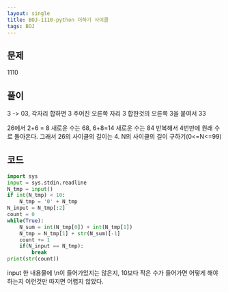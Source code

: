 ```yaml
---
layout: single
title: BOJ-1110-python 더하기 사이클
tags: BOJ
---
```


## 문제  
1110
  
## 풀이  
3 -> 03, 각자리 합하면 3
주어진 오른쪽 자리 3 합한것의 오른쪽 3을 붙여서 33

26에서 2+6 = 8 새로운 수는 68, 6+8=14 새로운 수는 84
반복해서 4번만에 원래 수로 돌아온다. 그래서 26의 사이클의 길이는 4.
N의 사이클의 길이 구하기(0<=N<=99)

## 코드  
```python
import sys
input = sys.stdin.readline
N_tmp = input()
if int(N_tmp) < 10:
    N_tmp = '0' + N_tmp
N_input = N_tmp[:2]
count = 0
while(True):
    N_sum = int(N_tmp[0]) + int(N_tmp[1])
    N_tmp = N_tmp[1] + str(N_sum)[-1]
    count += 1
    if(N_input == N_tmp):
        break
print(str(count))
```
input 한 내용물에 \n이 들어가있지는 않은지, 10보다 작은 수가 들어가면 어떻게 해야 하는지 이런것만 따지면 어렵지 않았다.